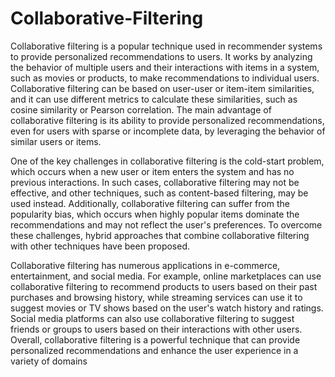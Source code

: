 # Collaborative-Filtering

Collaborative filtering is a popular technique used in recommender systems to provide personalized recommendations to users. It works by analyzing the behavior of multiple users and their interactions with items in a system, such as movies or products, to make recommendations to individual users. Collaborative filtering can be based on user-user or item-item similarities, and it can use different metrics to calculate these similarities, such as cosine similarity or Pearson correlation. The main advantage of collaborative filtering is its ability to provide personalized recommendations, even for users with sparse or incomplete data, by leveraging the behavior of similar users or items.

One of the key challenges in collaborative filtering is the cold-start problem, which occurs when a new user or item enters the system and has no previous interactions. In such cases, collaborative filtering may not be effective, and other techniques, such as content-based filtering, may be used instead. Additionally, collaborative filtering can suffer from the popularity bias, which occurs when highly popular items dominate the recommendations and may not reflect the user's preferences. To overcome these challenges, hybrid approaches that combine collaborative filtering with other techniques have been proposed.

Collaborative filtering has numerous applications in e-commerce, entertainment, and social media. For example, online marketplaces can use collaborative filtering to recommend products to users based on their past purchases and browsing history, while streaming services can use it to suggest movies or TV shows based on the user's watch history and ratings. Social media platforms can also use collaborative filtering to suggest friends or groups to users based on their interactions with other users. Overall, collaborative filtering is a powerful technique that can provide personalized recommendations and enhance the user experience in a variety of domains
